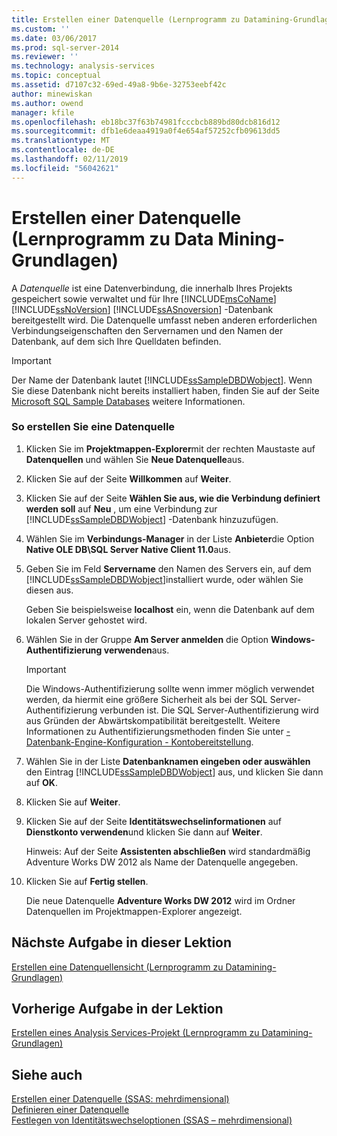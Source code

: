 ```yaml
---
title: Erstellen einer Datenquelle (Lernprogramm zu Datamining-Grundlagen) | Microsoft-Dokumentation
ms.custom: ''
ms.date: 03/06/2017
ms.prod: sql-server-2014
ms.reviewer: ''
ms.technology: analysis-services
ms.topic: conceptual
ms.assetid: d7107c32-69ed-49a8-9b6e-32753eebf42c
author: minewiskan
ms.author: owend
manager: kfile
ms.openlocfilehash: eb18bc37f63b74981fcccbcb889bd80dcb816d12
ms.sourcegitcommit: dfb1e6deaa4919a0f4e654af57252cfb09613dd5
ms.translationtype: MT
ms.contentlocale: de-DE
ms.lasthandoff: 02/11/2019
ms.locfileid: "56042621"
---
```

# <a name="creating-a-data-source-basic-data-mining-tutorial"></a>Erstellen einer Datenquelle (Lernprogramm zu Data Mining-Grundlagen)
  A *Datenquelle* ist eine Datenverbindung, die innerhalb Ihres Projekts gespeichert sowie verwaltet und für Ihre [!INCLUDE[msCoName](../includes/msconame-md.md)] [!INCLUDE[ssNoVersion](../includes/ssnoversion-md.md)] [!INCLUDE[ssASnoversion](../includes/ssasnoversion-md.md)] -Datenbank bereitgestellt wird. Die Datenquelle umfasst neben anderen erforderlichen Verbindungseigenschaften den Servernamen und den Namen der Datenbank, auf dem sich Ihre Quelldaten befinden.  
  
> [!IMPORTANT]  
>  Der Name der Datenbank lautet [!INCLUDE[ssSampleDBDWobject](../includes/sssampledbdwobject-md.md)]. Wenn Sie diese Datenbank nicht bereits installiert haben, finden Sie auf der Seite [Microsoft SQL Sample Databases](https://go.microsoft.com/fwlink/?LinkId=88417) weitere Informationen.  
  
### <a name="to-create-a-data-source"></a>So erstellen Sie eine Datenquelle  
  
1.  Klicken Sie im **Projektmappen-Explorer**mit der rechten Maustaste auf **Datenquellen** und wählen Sie **Neue Datenquelle**aus.  
  
2.  Klicken Sie auf der Seite **Willkommen** auf **Weiter**.  
  
3.  Klicken Sie auf der Seite **Wählen Sie aus, wie die Verbindung definiert werden soll** auf **Neu** , um eine Verbindung zur [!INCLUDE[ssSampleDBDWobject](../includes/sssampledbdwobject-md.md)] -Datenbank hinzuzufügen.  
  
4.  Wählen Sie im **Verbindungs-Manager** in der Liste **Anbieter**die Option **Native OLE DB\SQL Server Native Client 11.0**aus.  
  
5.  Geben Sie im Feld **Servername** den Namen des Servers ein, auf dem [!INCLUDE[ssSampleDBDWobject](../includes/sssampledbdwobject-md.md)]installiert wurde, oder wählen Sie diesen aus.  
  
     Geben Sie beispielsweise **localhost** ein,  wenn die Datenbank auf dem lokalen Server gehostet wird.  
  
6.  Wählen Sie in der Gruppe **Am Server anmelden** die Option **Windows-Authentifizierung verwenden**aus.  
  
    > [!IMPORTANT]  
    >  Die Windows-Authentifizierung sollte wenn immer möglich verwendet werden, da hiermit eine größere Sicherheit als bei der SQL Server-Authentifizierung verbunden ist. Die SQL Server-Authentifizierung wird aus Gründen der Abwärtskompatibilität bereitgestellt. Weitere Informationen zu Authentifizierungsmethoden finden Sie unter [-Datenbank-Engine-Konfiguration - Kontobereitstellung](../../2014/sql-server/install/database-engine-configuration-account-provisioning.md).  
  
7.  Wählen Sie in der Liste **Datenbanknamen eingeben oder auswählen** den Eintrag [!INCLUDE[ssSampleDBDWobject](../includes/sssampledbdwobject-md.md)] aus, und klicken Sie dann auf **OK**.  
  
8.  Klicken Sie auf **Weiter**.  
  
9. Klicken Sie auf der Seite **Identitätswechselinformationen** auf **Dienstkonto verwenden**und klicken Sie dann auf **Weiter**.  
  
     Hinweis: Auf der Seite **Assistenten abschließen** wird standardmäßig Adventure Works DW 2012 als Name der Datenquelle angegeben.  
  
10. Klicken Sie auf **Fertig stellen**.  
  
     Die neue Datenquelle **Adventure Works DW 2012** wird im Ordner Datenquellen im Projektmappen-Explorer angezeigt.  
  
## <a name="next-task-in-lesson"></a>Nächste Aufgabe in dieser Lektion  
 [Erstellen eine Datenquellensicht &#40;Lernprogramm zu Datamining-Grundlagen&#41;](../../2014/tutorials/creating-a-data-source-view-basic-data-mining-tutorial.md)  
  
## <a name="previous-task-in-lesson"></a>Vorherige Aufgabe in der Lektion  
 [Erstellen eines Analysis Services-Projekt &#40;Lernprogramm zu Datamining-Grundlagen&#41;](../../2014/tutorials/creating-an-analysis-services-project-basic-data-mining-tutorial.md)  
  
## <a name="see-also"></a>Siehe auch  
 [Erstellen einer Datenquelle (SSAS: mehrdimensional)](../analysis-services/multidimensional-models/create-a-data-source-ssas-multidimensional.md)   
 [Definieren einer Datenquelle](../analysis-services/lesson-1-2-defining-a-data-source.md)   
 [Festlegen von Identitätswechseloptionen &#40;SSAS – mehrdimensional&#41;](../analysis-services/multidimensional-models/set-impersonation-options-ssas-multidimensional.md)  
  
  
